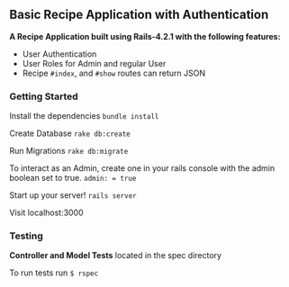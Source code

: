 ## Basic Recipe Application with Authentication ## 

**A Recipe Application built using Rails-4.2.1 with the following features:**
* User Authentication 
* User Roles for  Admin and regular User
* Recipe `#index`, and `#show` routes can return JSON

### Getting Started


Install the dependencies
`bundle install`

Create Database
`rake db:create`

Run Migrations
`rake db:migrate`


To interact as an Admin, create one in your rails console with the admin boolean set to true. `admin: = true`

Start up your server!
`rails server`

Visit localhost:3000

### Testing

**Controller and Model Tests**
located in the spec directory

To run tests run 
`$ rspec`

